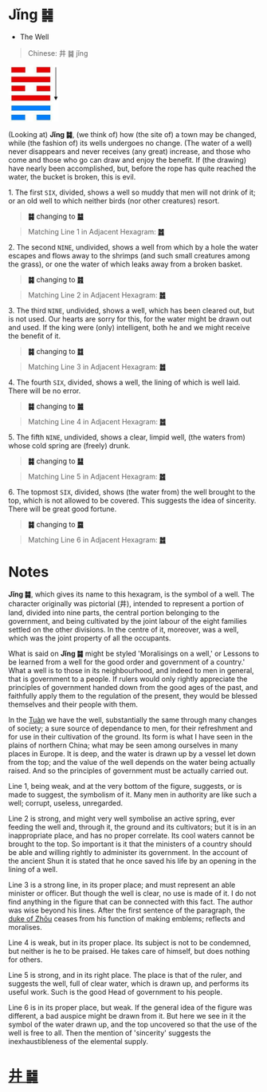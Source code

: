 # Jǐng ䷯

* The Well

> Chinese: 井 ䷯ jǐng

<a id="p-164"/>

<img src="shapes/48.10.jpg" width="101" alt="井">

(Looking at) **Jǐng ䷯**, (we think of) how (the site of) a town may be changed, while (the fashion of) its wells undergoes no change. (The water of a well) never disappears and never receives (any great) increase, and those who come and those who go can draw and enjoy the benefit. If (the drawing) have nearly been accomplished, but, before the rope has quite reached the water, the bucket is broken, this is evil.

<a id="p-165"/>

1.<a id="48.1"/> The first `SIX`, divided, shows a well so muddy that men will not drink of it; or an old well to which neither birds (nor other creatures) resort.

> **䷯** changing to [**䷄**](e99c80xu.md)

> Matching Line 1 in Adjacent Hexagram: [**䷮**](e59bb0kun.md#47.1)

2.<a id="48.2"/> The second `NINE`, undivided, shows a well from which by a hole the water escapes and flows away to the shrimps (and such small creatures among the grass), or one the water of which leaks away from a broken basket.

> **䷯** changing to [**䷦**](e8b987jian.md)

> Matching Line 2 in Adjacent Hexagram: [**䷮**](e59bb0kun.md#47.2)

3.<a id="48.3"/> The third `NINE`, undivided, shows a well, which has been cleared out, but is not used. Our hearts are sorry for this, for the water might be drawn out and used. If the king were (only) intelligent, both he and we might receive the benefit of it.

> **䷯** changing to [**䷜**](e59d8ekan.md)

> Matching Line 3 in Adjacent Hexagram: [**䷮**](e59bb0kun.md#47.3)

<a id="p-166"/>

4.<a id="48.4"/> The fourth `SIX`, divided, shows a well, the lining of which is well laid. There will be no error.

> **䷯** changing to [**䷛**](e5a4a7e8bf87daguo.md)

> Matching Line 4 in Adjacent Hexagram: [**䷮**](e59bb0kun.md#47.4)

5.<a id="48.5"/> The fifth `NINE`, undivided, shows a clear, limpid well, (the waters from) whose cold spring are (freely) drunk.

> **䷯** changing to [**䷭**](e58d87sheng.md)

> Matching Line 5 in Adjacent Hexagram: [**䷮**](e59bb0kun.md#47.5)

6.<a id="48.6"/> The topmost `SIX`, divided, shows (the water from) the well brought to the top, which is not allowed to be covered. This suggests the idea of sincerity. There will be great good fortune.

> **䷯** changing to [**䷸**](e5b7bdxun.md)

> Matching Line 6 in Adjacent Hexagram: [**䷮**](e59bb0kun.md#47.6)

# Notes

**Jǐng ䷯**, which gives its name to this hexagram, is the symbol of a well. The character originally was pictorial (井), intended to represent a portion of land, divided into nine parts, the central portion belonging to the government, and being cultivated by the joint labour of the eight families settled on the other divisions. In the centre of it, moreover, was a well, which was the joint property of all the occupants.

What is said on **Jǐng ䷯** might be styled 'Moralisings on a well,' or Lessons to be learned from a well for the good order and government of a country.' What a well is to those in its neighbourhood, and indeed to men in general, that is government to a people. If rulers would only rightly appreciate the principles of government handed down from the good ages of the past, and faithfully apply them to the regulation of the present, they would be blessed themselves and their people with them.

In the [Tuàn](https://ctext.org/book-of-changes/tuan-zhuan) we have the well, substantially the same through many changes of society; a sure source of dependance to men, for their refreshment and for use in their cultivation of the ground. Its form is what I have seen in the plains of northern China; what may be seen among ourselves in many places in Europe. It is deep, and the water is drawn up by a vessel let down from the top; and the value of the well depends on the water being actually raised. And so the principles of government must be actually carried out.

Line 1, being weak, and at the very bottom of the figure, suggests, or is made to suggest, the symbolism of it. Many men in authority are like such a well; corrupt, useless, unregarded.

Line 2 is strong, and might very well symbolise an active spring, ever feeding the well and, through it, the ground and its cultivators; but it is in an inappropriate place, and has no proper correlate. Its cool waters cannot be brought to the top. So important is it that the ministers of a country should be able and willing rightly to administer its government. In the account of the ancient Shun it is stated that he once saved his life by an opening in the lining of a well.

Line 3 is a strong line, in its proper place; and must represent an able minister or officer. But though the well is clear, no use is made of it. I do not find anything in the figure that can be connected with this fact. The author was wise beyond his lines. After the first sentence of the paragraph, the [duke of Zhōu](https://en.wikipedia.org/wiki/Duke_of_Zhou) ceases from his function of making emblems; reflects and moralises.

Line 4 is weak, but in its proper place. Its subject is not to be condemned, but neither is he to be praised. He takes care of himself, but does nothing for others.

Line 5 is strong, and in its right place. The place is that of the ruler, and suggests the well, full of clear water, which is drawn up, and performs its useful work. Such is the good Head of government to his people.

Line 6 is in its proper place, but weak. If the general idea of the figure was different, a bad auspice might be drawn from it. But here we see in it the symbol of the water drawn up, and the top uncovered so that the use of the well is free to all. Then the mention of 'sincerity' suggests the inexhaustibleness of the elemental supply.

# [井 ䷯](e4ba95jing_cn.md)
